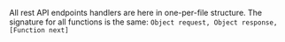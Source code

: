 All rest API endpoints handlers are here in one-per-file structure.
The signature for all functions is the same:
`Object request, Object response, [Function next]`

